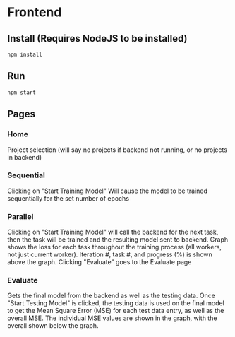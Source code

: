 # Frontend

## Install (Requires NodeJS to be installed)

```
npm install
```

## Run

```
npm start
```

## Pages

### Home

Project selection (will say no projects if backend not running, or no projects in backend)

### Sequential

Clicking on "Start Training Model" Will cause the model to be trained sequentially for the set number of epochs

### Parallel

Clicking on "Start Training Model" will call the backend for the next task, then the task will be trained and the resulting model sent to backend. Graph shows the loss for each task throughout the training process (all workers, not just current worker). Iteration #, task #, and progress (%) is shown above the graph. Clicking "Evaluate" goes to the Evaluate page

### Evaluate

Gets the final model from the backend as well as the testing data. Once "Start Testing Model" is clicked, the testing data is used on the final model to get the Mean Square Error (MSE) for each test data entry, as well as the overall MSE. The individual MSE values are shown in the graph, with the overall shown below the graph.

